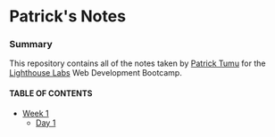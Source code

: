 # Patrick's Notes

### Summary

This repository contains all of the notes taken by [Patrick Tumu](https://github.com/pmt005) for the [Lighthouse Labs](http://www.lighthouselabs.ca) Web Development Bootcamp.

#### TABLE OF CONTENTS
* [Week 1](/Week_1/)
  * [Day 1](/Week_1/Day_1/)